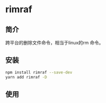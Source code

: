 # rimraf


## 简介

跨平台的删除文件命令，相当于linux的rm 命令。


## 安装 


```bash 
npm install rimraf --save-dev
yarn add rimraf -D

```

## 使用

